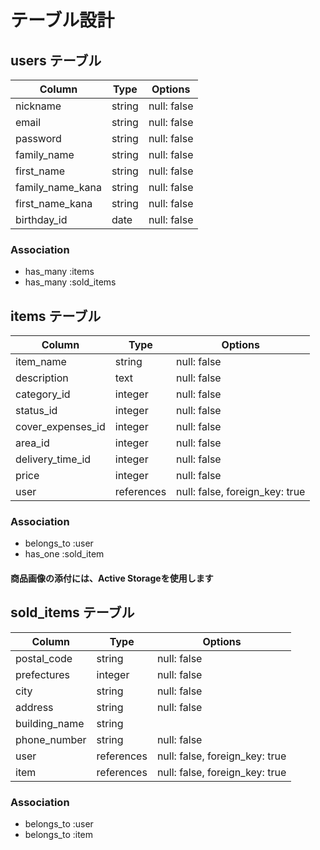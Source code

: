 # テーブル設計

## users テーブル

| Column           | Type    | Options     |
| ---------------- | ------- | ----------- |
| nickname         | string  | null: false |
| email            | string  | null: false |
| password         | string  | null: false |
| family_name      | string  | null: false |
| first_name       | string  | null: false |
| family_name_kana | string  | null: false |
| first_name_kana  | string  | null: false |
| birthday_id      | date    | null: false |

### Association

- has_many :items
- has_many :sold_items

## items テーブル

| Column            | Type       | Options                        |
| ----------------  | ---------- | ------------------------------ |
| item_name         | string     | null: false                    |
| description       | text       | null: false                    |
| category_id       | integer    | null: false                    |
| status_id         | integer    | null: false                    |
| cover_expenses_id | integer    | null: false                    |
| area_id           | integer    | null: false                    |
| delivery_time_id  | integer    | null: false                    |
| price             | integer    | null: false                    |
| user              | references | null: false, foreign_key: true |

### Association

- belongs_to :user
- has_one :sold_item
#### 商品画像の添付には、Active Storageを使用します


## sold_items テーブル

| Column                | Type       | Options                        |
| --------------------- | ---------- | ------------------------------ |
| postal_code           | string     | null: false                    |
| prefectures           | integer    | null: false                    |
| city                  | string     | null: false                    |
| address               | string     | null: false                    |
| building_name         | string     |                                |
| phone_number          | string     | null: false                    |
| user                  | references | null: false, foreign_key: true |
| item                  | references | null: false, foreign_key: true |

### Association

- belongs_to :user
- belongs_to :item